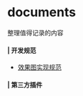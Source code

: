 # documents
整理值得记录的内容

#### | 开发规范
* [效果图实现规范](https://github.com/agaper/documents/issues/1#issue-800867319)


#### | 第三方插件


